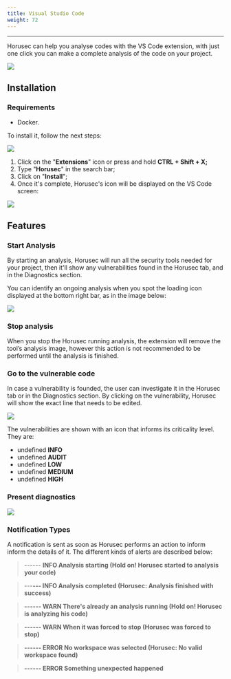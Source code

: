 ```yaml
---
title: Visual Studio Code
weight: 72
---
```


---

Horusec can help you analyse codes with the VS Code extension, with just one click you can make a complete analysis of the code on your project.  


![](/docs/install-horusec-vscode.gif)

## **Installation**

### Requirements

* Docker.

To install it, follow the next steps: 

![](https://lh4.googleusercontent.com/y9Wow6GWtMk41o2lcXoetqdW_cnTZG8MDfpyoyZpDG2Wxjyd3qCcfLBdSMg9cuqtyHK_97nqfLqaT7PyMynmuvoOPfltOBwWuzQmmtggOW0YxUF3VB-X3LprL7Eq5e1rpv3PtCYT)

1. Click on the "**Extensions**" icon or press and hold **CTRL + Shift + X;**
2. Type "**Horusec**" in the search bar;
3. Click on "**Install**";
4. Once it's complete, Horusec's icon will be displayed on the VS Code screen: 

![](https://lh5.googleusercontent.com/-tryd3bt4wOKUGtD17cCSzmQor35Kj73maN_HVl37ANs094i3_rarvCNConZOtf7qgXXTedFx6JmkCpBuaASvyQEiKTnl4rufByvr283H46aRtrpdcOXSCutcwbDeRdGOYUFNVHC)

## **Features**

### Start Analysis

By starting an analysis, Horusec will run all the security tools needed for your project, then it'll show any vulnerabilities found in the Horusec tab, and in the Diagnostics section. 

You can identify an ongoing analysis when you spot the loading icon displayed at the bottom right bar, as in the image below: 

![](https://lh3.googleusercontent.com/KHQUug4xdC6Xu295Lt7sPGezmratMa_j27Vld2_yPDW2HcaoCbMJMs35qxvREtGnBXWsryQDXZ4zqNaRBn7VL-8bPtxnwNnikJ9RzI4pj70suPtbAr2E2Eccv2P8dWMx553VMO1f)

### **Stop analysis**

 When you stop the Horusec running analysis, the extension will remove the tool’s analysis image, however this action is not recommended to be performed until the analysis is finished. 

### **Go to the vulnerable code**

In case a vulnerability is founded, the user can investigate it in the Horusec tab or in the Diagnostics section. By clicking on the vulnerability, Horusec will show the exact line that needs to be edited. 

![](https://lh4.googleusercontent.com/rqiLcUBsCo_2fEmoBapFLUdioEBN0YP3k0BprUX_jlSkcKnzCIClZSiknWQlP4qoduDX6uVmU07UPsc53Pby3ue5RSMHbZUFxmlEY1kMyjkDOOLsSbmMpX5OpcQg5-LKu-ElHTgb)

The vulnerabilities are shown with an icon that informs its criticality level. They are:

* undefined **INFO**
* undefined **AUDIT**
* undefined **LOW**
* undefined **MEDIUM**
* undefined **HIGH**

### Present diagnostics

![](https://lh3.googleusercontent.com/DZg1ADi8VNrBtz25P6ccKZXYuQUAdJZpjmi7xSaWFiBqYSuOzDwZyQU3kFzdFcS8HZsTY1xpnhAPyxmq7Pwi4kXRGKwTGCZzzlnylMmngvbhOMZFKAyy6__qIcdvf1zlgrdRKJsE)

### **Notification Types** 

A notification is sent as soon as Horusec performs an action to inform  inform the details of it. The different kinds of alerts are described below:  


> ------ **INFO Analysis starting \(Hold on! Horusec started to analysis your code\)**

> ---**--- INFO Analysis completed \(Horusec: Analysis finished with success\)**

> **------ WARN There's already an analysis running \(Hold on! Horusec is analyzing his code\)**

> **------ WARN When it was forced to stop \(Horusec was forced to stop\)**

> **------ ERROR No workspace was selected \(Horusec: No valid workspace found\)**

> **------ ERROR Something unexpected happened**
